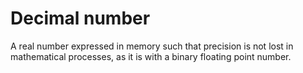 # Decimal number

A real number expressed in memory such that precision is not lost in mathematical processes, as it is with a binary floating point number. 
